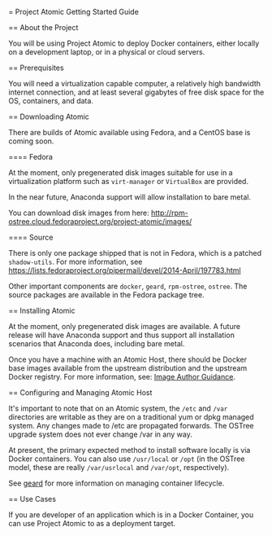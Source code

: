 = Project Atomic Getting Started Guide

== About the Project

You will be using Project Atomic to deploy Docker containers, either
locally on a development laptop, or in a physical or cloud servers.

== Prerequisites 

You will need a virtualization capable computer, a relatively high
bandwidth internet connection, and at least several gigabytes of free
disk space for the OS, containers, and data.

== Downloading Atomic

There are builds of Atomic available using Fedora, and a CentOS base
is coming soon.

==== Fedora

At the moment, only pregenerated disk images suitable for use in a
virtualization platform such as `virt-manager` or `VirtualBox` are
provided.

In the near future, Anaconda support will allow installation to
bare metal.

You can download disk images from here:
http://rpm-ostree.cloud.fedoraproject.org/project-atomic/images/

==== Source

There is only one package shipped that is not in Fedora, which is a
patched `shadow-utils`.  For more information, see
https://lists.fedoraproject.org/pipermail/devel/2014-April/197783.html

Other important components are `docker`, `geard`, `rpm-ostree`,
`ostree`.  The source packages are available in the Fedora package
tree.

== Installing Atomic

At the moment, only pregenerated disk images are available.  A future
release will have Anaconda support and thus support all installation
scenarios that Anaconda does, including bare metal.

Once you have a machine with an Atomic Host, there should be Docker
base images available from the upstream distribution and the upstream
Docker registry.  For more information, see:
[Image Author Guidance](/docs/docker-image-author-guidance/).

== Configuring and Managing Atomic Host

It's important to note that on an Atomic system, the `/etc` and `/var`
directories are writable as they are on a traditional yum or dpkg
managed system.  Any changes made to /etc are propagated forwards.
The OSTree upgrade system does not ever change /var in any way.

At present, the primary expected method to install software locally is
via Docker containers.  You can also use `/usr/local` or `/opt` (in
the OSTree model, these are really `/var/usrlocal` and `/var/opt`,
respectively).

See [geard](/docs/geard) for more information on managing container
lifecycle.

== Use Cases

If you are developer of an application which is in a Docker Container,
you can use Project Atomic to as a deployment target.
